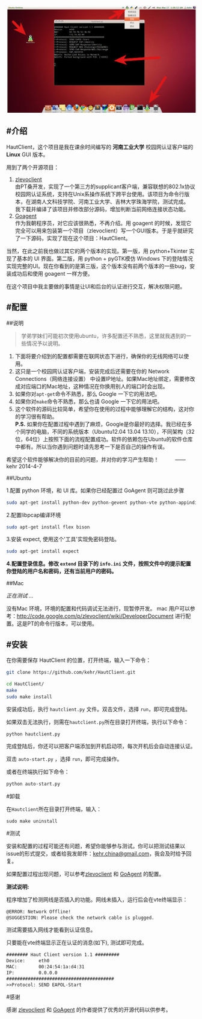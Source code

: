 ![HautClient认证效果](./view.png)

#介绍
-----

HautClient，这个项目是我在课余时间编写的 **河南工业大学** 校园网认证客户端的 **Linux** GUI 版本。


用到了两个开源项目：

1. [zlevoclient][1]  
由PT桑开发，实现了一个第三方的supplicant客户端，兼容联想的802.1x协议校园网认证系统，支持在Unix系操作系统下跨平台使用。该项目为命令行版本，在湖南人文科技学院、河南工业大学、吉林大学珠海学院，测试完成。  
我下载并编译了该项目并修改部分源码，增加判断当前网络连接状态功能。
2. [Goagent][2]  
作为我朝程序员，对它应该很熟悉，不再介绍。用 goagent 的时候，发现它完全可以用来包装第一个项目（zlevoclient）写一个GUI版本。于是乎就研究了一下源码，实现了现在这个项目：HautClient。

当然，在此之前我也做过其它的两个版本的实现。第一版，用 python+Tkinter 实现了基本的 UI 界面。第二版，用 python + pyGTK模仿 Windows 下的登陆情况实现完整的UI。现在你看到的是第三版，这个版本没有前两个版本的一些bug，安装成功后和使用 goagent 一样方便。

在这个项目中我主要做的事情是让UI和后台的认证进行交互，解决权限问题。

#配置
-----

##说明

> 学弟学妹们可能初次使用ubuntu，许多配置还不熟悉，这里就我遇到的一些情况予以说明。  
1. 下面将要介绍到的配置都需要在联网状态下进行，确保你的无线网络可以使用。   
2. 这只是一个校园网认证客户端，安装完成后还需要在你的 Network Connections（网络连接设置） 中设置IP地址。如果Mac地址绑定，需要修改成对应端口的Mac地址，这种情况在你换用别人的端口时会出现。  
3. 如果你对`apt-get`命令不熟悉，那么 Google 一下它的用法吧。   
4. 如果你对`make`命令不熟悉，那么也请 Google 一下它的用法吧。  
5. 这个软件的源码比较简单，希望你在使用的过程中能够理解它的结构，这对你的学习很有帮助。  
**P.S.**  如果你在配置过程中遇到了麻烦，Google是你最好的选择。我已经在多个同学的电脑，不同的系统版本（Ubuntu12.04 13.04 13.10），不同架构（32位，64位）上按照下面的流程配置成功。软件的依赖包在Ubuntu的软件仓库中都有。所以当你遇到问题时请先思考一下是否自己的操作有误。  

希望这个软件能够解决你的目前的问题，并对你的学习产生帮助！  &nbsp; &nbsp; &nbsp; &nbsp; &nbsp;&nbsp;—— kehr 2014-4-7




>

##Ubuntu 

1.配置 python 环境，和 UI 库。如果你已经配置过 GoAgent 则可跳过此步骤  

```bash
sudo apt-get install python-dev python-gevent python-vte python-appindicator

```  

2.配置libpcap编译环境

```bash
sudo apt-get install flex bison
```

3.安装 expect, 使用这个'工具'实现免密码登陆。

```bash
sudo apt-get install expect
```

**4.配置登录信息。修改 `extend` 目录下的 `info.ini` 文件，按照文件中的提示配置你登陆的用户名和密码，还有当前用户的密码。**

##Mac

*正在测试 ...*

没有Mac 环境，环境的配置和代码调试无法进行，现暂停开发。
mac 用户可以参考：http://code.google.com/p/zlevoclient/wiki/DeveloperDocument 进行配置。这是PT的命令行版本，可以使用。


#安装
----

在你需要保存 HautClient 的位置，打开终端，输入一下命令：

```bash
git clone https://github.com/kehr/HautClient.git
```
```bash  
cd HautClient/
make
sudo make install
```

安装成功后，执行 `hautclient.py` 文件。双击文件，选择 `run`，即可完成登陆。

如果双击无法执行，则需在`hautclient.py`所在目录打开终端，执行以下命令：

```bash
python hautclient.py
```
完成登陆后，你还可以把客户端添加到开机启动项，每次开机后会自动连接认证。

双击 `auto-start.py` ，选择 `run`，即可完成操作。

或者在终端执行如下命令：

```bash
python auto-start.py
```

#卸载

在`Hautclient`所在目录打开终端，输入：

```
sudo make uninstall
```


#测试

安装和配置的过程可能还有问题，希望你能够参与测试。你可以把测试结果以issue的形式提交，或者给我发邮件：<kehr.china@gmail.com>，我会及时给予回复。

如果配置过程出现问题，可以参考[zlevoclient][3] 和 [GoAgent][4] 的配置。

**测试说明:**

程序增加了检测网线是否插入的功能。网线未插入，运行后会在vte终端显示：

```
@ERROR: Network Offline!
@SUGGESTION: Please check the network cable is plugged.
```

测试需要插入网线才能看到认证信息。

只要能在vte终端显示正在认证的消息(如下), 测试即可完成。

```
######## Haut Client version 1.1 #########
Device:     eth0
MAC:        00:24:54:1a:d4:31
IP:         0.0.0.0
########################################
>>Protocol: SEND EAPOL-Start

```

#感谢

感谢 [zlevoclient][1] 和 [GoAgent][2] 的作者提供了优秀的开源代码以供参考。


[1]: https://code.google.com/p/zlevoclient
[2]: https://code.google.com/p/goagent
[3]:https://code.google.com/p/zlevoclient/wiki/StepByStep_Toturial
[4]: https://code.google.com/p/goagent/wiki/GoAgent_Linux
